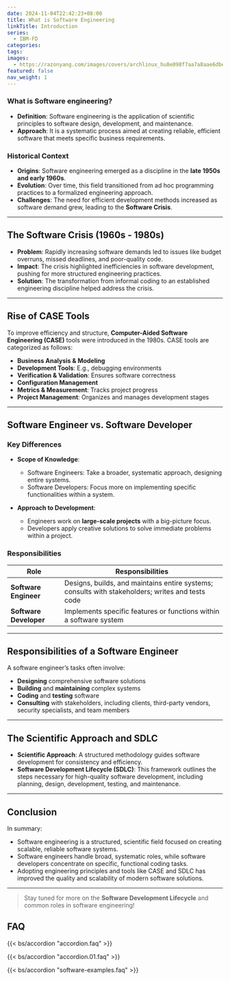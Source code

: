 ```yaml
---
date: 2024-11-04T22:42:23+08:00
title: What is Software Engineering
linkTitle: Introduction
series:
  - IBM-FD
categories:
tags:
images:
  - https://razonyang.com/images/covers/archlinux_hu8e098f7aa7a8aae6dbe5fc105fe89b3c_11178_bad08652ea24e912f5ea3f07ca705c9a.webp?width=1930&height=640
featured: false
nav_weight: 1
---
```


### What is Software engineering?

- **Definition**: Software engineering is the application of scientific principles to software design, development, and maintenance.
- **Approach**: It is a systematic process aimed at creating reliable, efficient software that meets specific business requirements.

### Historical Context

- **Origins**: Software engineering emerged as a discipline in the **late 1950s and early 1960s**.
- **Evolution**: Over time, this field transitioned from ad hoc programming practices to a formalized engineering approach.
- **Challenges**: The need for efficient development methods increased as software demand grew, leading to the **Software Crisis**.

---

## The Software Crisis (1960s - 1980s)

- **Problem**: Rapidly increasing software demands led to issues like budget overruns, missed deadlines, and poor-quality code.
- **Impact**: The crisis highlighted inefficiencies in software development, pushing for more structured engineering practices.
- **Solution**: The transformation from informal coding to an established engineering discipline helped address the crisis.

---

## Rise of CASE Tools

To improve efficiency and structure, **Computer-Aided Software Engineering (CASE)** tools were introduced in the 1980s. CASE tools are categorized as follows:

- **Business Analysis & Modeling**
- **Development Tools**: E.g., debugging environments
- **Verification & Validation**: Ensures software correctness
- **Configuration Management**
- **Metrics & Measurement**: Tracks project progress
- **Project Management**: Organizes and manages development stages

---

## Software Engineer vs. Software Developer

### Key Differences

- **Scope of Knowledge**:
  - Software Engineers: Take a broader, systematic approach, designing entire systems.
  - Software Developers: Focus more on implementing specific functionalities within a system.

- **Approach to Development**:
  - Engineers work on **large-scale projects** with a big-picture focus.
  - Developers apply creative solutions to solve immediate problems within a project.

### Responsibilities

| Role                 | Responsibilities                                                                                 |
|----------------------|--------------------------------------------------------------------------------------------------|
| **Software Engineer** | Designs, builds, and maintains entire systems; consults with stakeholders; writes and tests code |
| **Software Developer** | Implements specific features or functions within a software system                               |

---

## Responsibilities of a Software Engineer

A software engineer’s tasks often involve:

- **Designing** comprehensive software solutions
- **Building** and **maintaining** complex systems
- **Coding** and **testing** software
- **Consulting** with stakeholders, including clients, third-party vendors, security specialists, and team members

---

## The Scientific Approach and SDLC

- **Scientific Approach**: A structured methodology guides software development for consistency and efficiency.
- **Software Development Lifecycle (SDLC)**: This framework outlines the steps necessary for high-quality software development, including planning, design, development, testing, and maintenance.

---

## Conclusion

In summary:

- Software engineering is a structured, scientific field focused on creating scalable, reliable software systems.
- Software engineers handle broad, systematic roles, while software developers concentrate on specific, functional coding tasks.
- Adopting engineering principles and tools like CASE and SDLC has improved the quality and scalability of modern software solutions.

---

> Stay tuned for more on the **Software Development Lifecycle** and common roles in software engineering!

## FAQ

{{< bs/accordion "accordion.faq" >}}

{{< bs/accordion "accordion.01.faq" >}}

{{< bs/accordion "software-examples.faq" >}}
<!-- {{< accordion >}}

{{< faq-item id="1" question="What is Kubernetes?" >}}
Kubernetes is an open-source container orchestration platform for automating deployment, scaling, and management of containerized applications.
{{< /faq-item >}}

{{< faq-item id="2" question="Why use Hugo for static websites?" >}}
Hugo is a fast and flexible static site generator with easy theming and a strong template engine, ideal for blogs and documentation sites.
{{< /faq-item >}}

{{< /accordion >}} -->
